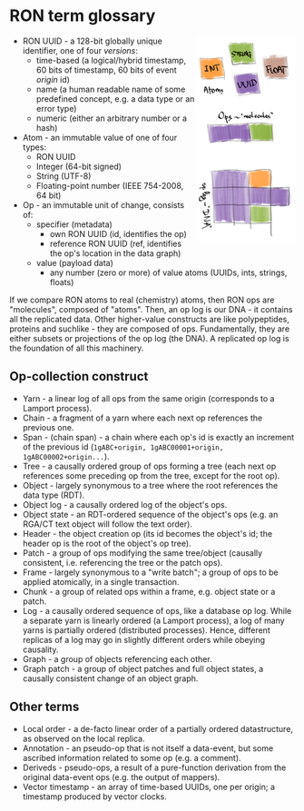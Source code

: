 # RON term glossary

<a href="dna.png"><img style="float: right; width: 35%;" src="dna.png"></a>

* RON UUID - a 128-bit globally unique identifier, one of four *versions*:
    * time-based (a logical/hybrid timestamp, 60 bits of timestamp, 60 bits of event *origin* id)
    * name (a human readable name of some predefined concept, e.g. a data type or an error type)
    * numeric (either an arbitrary number or a hash)
* Atom - an immutable value of one of four types:
    * RON UUID
    * Integer (64-bit signed)
    * String (UTF-8)
    * Floating-point number (IEEE 754-2008, 64 bit)
* Op - an immutable unit of change, consists of:
    * specifier (metadata)
        * own RON UUID (id, identifies the op)
        * reference RON UUID (ref, identifies the op's location in the data graph)
    * value (payload data)
        * any number (zero or more) of value atoms (UUIDs, ints, strings, floats)

If we compare RON atoms to real (chemistry) atoms, then RON ops are "molecules", composed of "atoms".
Then, an op log is our DNA - it contains all the replicated data.
Other higher-value constructs are like polypeptides, proteins and suchlike - they are composed of ops.
Fundamentally, they are either subsets or projections of the op log (the DNA).
A replicated op log is the foundation of all this machinery.

## Op-collection construct

* Yarn - a linear log of all ops from the same origin (corresponds to a Lamport process).
* Chain - a fragment of a yarn where each next op references the previous one.
* Span - (chain span) - a chain where each op's id is exactly an increment of the previous id (`1gABC+origin, 1gABC00001+origin, 1gABC00002+origin...`).
* Tree - a causally ordered group of ops forming a tree (each next op references some preceding op from the tree, except for the root op).
* Object - largely synonymous to a tree where the root references the data type (RDT).
* Object log - a causally ordered log of the object's ops.
* Object state - an RDT-ordered sequence of the object's ops (e.g. an RGA/CT text object will follow the text order). 
* Header - the object creation op (its id becomes the object's id; the header op is the root of the object's op tree).
* Patch - a group of ops modifying the same tree/object (causally consistent, i.e. referencing the tree or the patch ops).
* Frame - largely synonymous to a "write batch"; a group of ops to be applied atomically, in a single transaction.
* Chunk - a group of related ops within a frame, e.g. object state or a patch.
* Log - a causally ordered sequence of ops, like a database op log.
  While a separate yarn is linearly ordered (a Lamport process), a log of many yarns is partially ordered (distributed processes).
  Hence, different replicas of a log may go in slightly different orders while obeying causality.
* Graph - a group of objects referencing each other.
* Graph patch - a group of object patches and full object states, a causally consistent change of an object graph.

## Other terms

* Local order - a de-facto linear order of a partially ordered datastructure, as observed on the local replica.
* Annotation - an pseudo-op that is not itself a data-event, but some ascribed information related to some op (e.g. a comment).
* Deriveds - pseudo-ops, a result of a pure-function derivation from the original data-event ops (e.g. the output of mappers).
* Vector timestamp - an array of time-based UUIDs, one per origin; a timestamp produced by vector clocks. 
